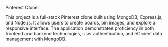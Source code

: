 Pinterest Clone:

This project is a full-stack Pinterest clone built using MongoDB, Express.js, and Node.js. It allows users to create boards, pin images, and explore a responsive interface. The application demonstrates proficiency in both frontend and backend technologies, user authentication, and efficient data management with MongoDB.
